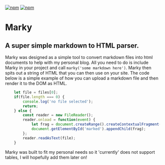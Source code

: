 [![npm](https://img.shields.io/npm/v/markyjs.svg)](https://www.npmjs.com/package/markyjs)
[![npm](https://img.shields.io/npm/dm/markyjs.svg)](https://www.npmjs.com/package/markyjs)
# Marky

A super simple markdown to HTML parser.
---

Marky was designed as a simple tool to convert markdown files into html documents to help with my personal blog. All you need to do is include Marky in your project and call `marky('some markdown here')`. Marky then spits out a string of HTML that you can then use on your site. The code below is a simple example of how you can upload a markdown file and then render it to the DOM as HTML.

``` javascript
    let file = files[0];
    if(file.length === 0) {
        console.log('no file selected');
        return;
    } else {
        const reader = new FileReader();
        reader.onload = function(event) {
            let frag = document.createRange().createContextualFragment( marky(event.target.result) );
            document.getElementById('marked').appendChild(frag);
        };
        reader.readAsText(file);
    }
```

Marky was built to fit my personal needs so it 'currently' does not support tables, I will hopefully add them later on!

